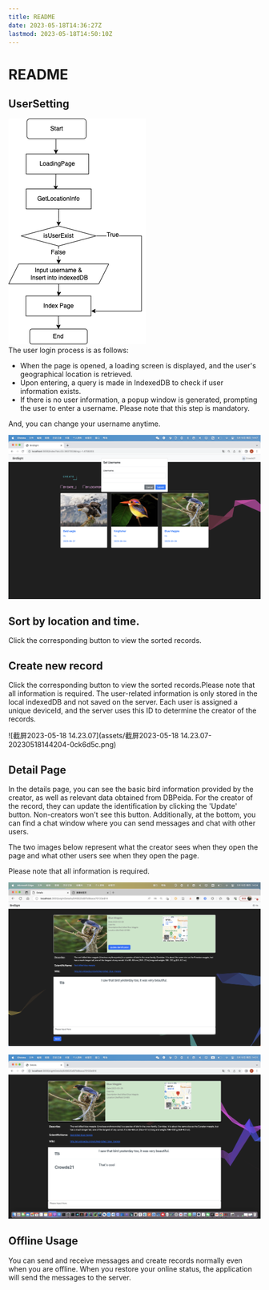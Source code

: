 ```yaml
---
title: README
date: 2023-05-18T14:36:27Z
lastmod: 2023-05-18T14:50:10Z
---
```


# README

## UserSetting

​![fc_login](assets/fc_login-20230518143745-r021h6n.png)​  
The user login process is as follows:

* When the page is opened, a loading screen is displayed, and the user's geographical location is retrieved.
* Upon entering, a query is made in IndexedDB to check if user information exists.
* If there is no user information, a popup window is generated, prompting the user to enter a username. Please note that this step is mandatory.

And, you can change your username anytime.

​![image](assets/image-20230518144715-a3r4bde.png)​

## Sort by location and time.
Click the corresponding button to view the sorted records.  

## Create new record
Click the corresponding button to view the sorted records.Please note that all information is required.
The user-related information is only stored in the local indexedDB and not saved on the server. Each user is assigned a unique deviceId, and the server uses this ID to determine the creator of the records.

​![截屏2023-05-18 14.23.07](assets/截屏2023-05-18 14.23.07-20230518144204-0ck6d5c.png)​

## Detail Page

In the details page, you can see the basic bird information provided by the creator, as well as relevant data obtained from DBPeida. For the creator of the record, they can update the identification by clicking the 'Update' button. Non-creators won't see this button. Additionally, at the bottom, you can find a chat window where you can send messages and chat with other users.

The two images below represent what the creator sees when they open the page and what other users see when they open the page.

Please note that all information is required.

​![Creator_DP](assets/Creator_DP-20230518143909-mleqbo9.png)​

​![OtherUser_DP](assets/OtherUser_DP-20230518143842-94smfr4.png)​

## Offline Usage

You can send and receive messages and create records normally even when you are offline. When you restore your online status, the application will send the messages to the server.‍
